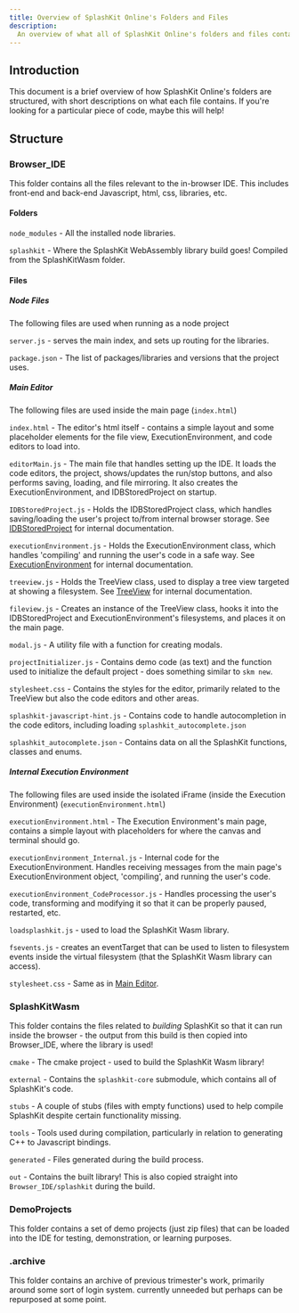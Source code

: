 ```yaml
---
title: Overview of SplashKit Online's Folders and Files
description:
  An overview of what all of SplashKit Online's folders and files contain, and how they relate.
---
```


## Introduction

This document is a brief overview of how SplashKit Online's folders are structured, with short
descriptions on what each file contains. If you're looking for a particular piece of code, maybe
this will help!

## Structure

### Browser_IDE

This folder contains all the files relevant to the in-browser IDE. This includes front-end and
back-end Javascript, html, css, libraries, etc.

#### Folders

`node_modules` - All the installed node libraries.

`splashkit` - Where the SplashKit WebAssembly library build goes! Compiled from the SplashKitWasm
folder.

#### Files

##### Node Files

The following files are used when running as a node project

`server.js` - serves the main index, and sets up routing for the libraries.

`package.json` - The list of packages/libraries and versions that the project uses.

##### Main Editor

The following files are used inside the main page (`index.html`)

`index.html` - The editor's html itself - contains a simple layout and some placeholder elements for
the file view, ExecutionEnvironment, and code editors to load into.

`editorMain.js` - The main file that handles setting up the IDE. It loads the code editors, the
project, shows/updates the run/stop buttons, and also performs saving, loading, and file mirroring.
It also creates the ExecutionEnvironment, and IDBStoredProject on startup.

`IDBStoredProject.js` - Holds the IDBStoredProject class, which handles saving/loading the user's
project to/from internal browser storage. See
[IDBStoredProject](/products/splashkit/documentation/splashkit-online/code-documentation/classes/idb-stored-project)
for internal documentation.

`executionEnvironment.js` - Holds the ExecutionEnvironment class, which handles 'compiling' and
running the user's code in a safe way. See
[ExecutionEnvironment](/products/splashkit/documentation/splashkit-online/code-documentation/classes/execution-environment)
for internal documentation.

`treeview.js` - Holds the TreeView class, used to display a tree view targeted at showing a
filesystem. See
[TreeView](/products/splashkit/documentation/splashkit-online/code-documentation/classes/tree-view)
for internal documentation.

`fileview.js` - Creates an instance of the TreeView class, hooks it into the IDBStoredProject and
ExecutionEnvironment's filesystems, and places it on the main page.

`modal.js` - A utility file with a function for creating modals.

`projectInitializer.js` - Contains demo code (as text) and the function used to initialize the
default project - does something similar to `skm new`.

`stylesheet.css` - Contains the styles for the editor, primarily related to the TreeView but also
the code editors and other areas.

`splashkit-javascript-hint.js` - Contains code to handle autocompletion in the code editors,
including loading `splashkit_autocomplete.json`

`splashkit_autocomplete.json` - Contains data on all the SplashKit functions, classes and enums.

##### Internal Execution Environment

The following files are used inside the isolated iFrame (inside the Execution Environment)
(`executionEnvironment.html`)

`executionEnvironment.html` - The Execution Environment's main page, contains a simple layout with
placeholders for where the canvas and terminal should go.

`executionEnvironment_Internal.js` - Internal code for the ExecutionEnvironment. Handles receiving
messages from the main page's ExecutionEnvironment object, 'compiling', and running the user's code.

`executionEnvironment_CodeProcessor.js` - Handles processing the user's code, transforming and
modifying it so that it can be properly paused, restarted, etc.

`loadsplashkit.js` - used to load the SplashKit Wasm library.

`fsevents.js` - creates an eventTarget that can be used to listen to filesystem events inside the
virtual filesystem (that the SplashKit Wasm library can access).

`stylesheet.css` - Same as in [Main Editor](#main-editor).

### SplashKitWasm

This folder contains the files related to _building_ SplashKit so that it can run inside the
browser - the output from this build is then copied into Browser_IDE, where the library is used!

`cmake` - The cmake project - used to build the SplashKit Wasm library!

`external` - Contains the `splashkit-core` submodule, which contains all of SplashKit's code.

`stubs` - A couple of stubs (files with empty functions) used to help compile SplashKit despite
certain functionality missing.

`tools` - Tools used during compilation, particularly in relation to generating C++ to Javascript
bindings.

`generated` - Files generated during the build process.

`out` - Contains the built library! This is also copied straight into `Browser_IDE/splashkit` during
the build.

### DemoProjects

This folder contains a set of demo projects (just zip files) that can be loaded into the IDE for
testing, demonstration, or learning purposes.

### .archive

This folder contains an archive of previous trimester's work, primarily around some sort of login
system. currently unneeded but perhaps can be repurposed at some point.
